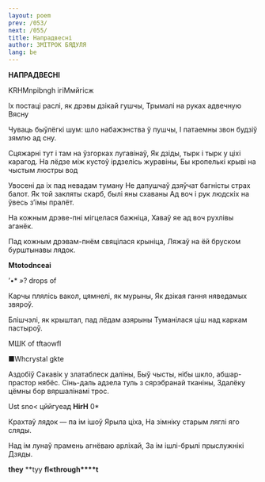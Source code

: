 ```yaml
---
layout: poem
prev: /053/
next: /055/
title: Напрадвесні
author: ЗМІТРОК БЯДУЛЯ
lang: be
---
```



 
**НАПРАДВЕСНІ**

  

KRHMnpibngh ігіМмйгісж

  

lx постаці раслі, як дрэвы дзікай гушчы, Трымалі на руках адвечную Вясну

Чуваць быўлёгкі шум: шло набажэнства ў пушчы, I патаемны звон будзіў зямлю ад сну.

  

Сцяжарні тут і там на ўзгорках лугавінаў, Як дзіды, тырк і тырк у ціхі карагод. На лёдзе між кустоў ірдзелісь журавіны, Бы кропелькі крыві на чыстым люстры вод

  

Увосені да іх пад невадам туману He дапушчаў дзяўчат багністы страх балот. Як той закляты скарб, былі яны схаваны Ад воч і рук людскіх на ўвесь з’імы  пралёт.

  

На кожным дрэве-пні мігцелася бажніца, Хаваў яе ад воч рухлівы аганёк.

Пад кожным дрэвам-пнём свяцілася крыніца, Ляжаў на ёй бруском бурштынавы лядок.

  

**Mtotodnc****ea****i**

’•* *»*?  drops of

  

Карчы плялісь вакол, цямнелі, як мурыны, Як дзікая гання няведамых звяроў.

Блішчэлі, як крыштал, пад лёдам азярыны Туманілася ціш над каркам пастыроў.

  

МШК of tftaowfl

■Whcrystal gkte

  

Аздобіў Сакавік y златаблеск даліны, Быў чысты, нібы шкло, абшар-прастор нябёс. Сінь-даль адзела туль з сярэбранай тканіны, Здалёку цёмны бор вяршалінамі трос.

  

Ust  sno< цййгуеад **HirH**  0*

  

Крахтаў лядок — па ім ішоў Ярыла ціха, На зімніку старым ляглі яго сляды.

Над ім лунаў прамень агнёваю арліхай, За ім ішлі-брылі прыслужнікі Дзяды.

  

**th****e****y** **tyy **fl«****t****hro****ug****h****t**

  
  
